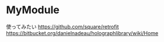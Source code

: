 # MyModule
使ってみたい
https://github.com/square/retrofit
https://bitbucket.org/danielnadeau/holographlibrary/wiki/Home
